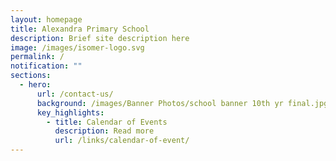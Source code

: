 ```yaml
---
layout: homepage
title: Alexandra Primary School
description: Brief site description here
image: /images/isomer-logo.svg
permalink: /
notification: ""
sections:
  - hero:
      url: /contact-us/
      background: /images/Banner Photos/school banner 10th yr final.jpg
      key_highlights:
        - title: Calendar of Events
          description: Read more
          url: /links/calendar-of-event/
---
```

